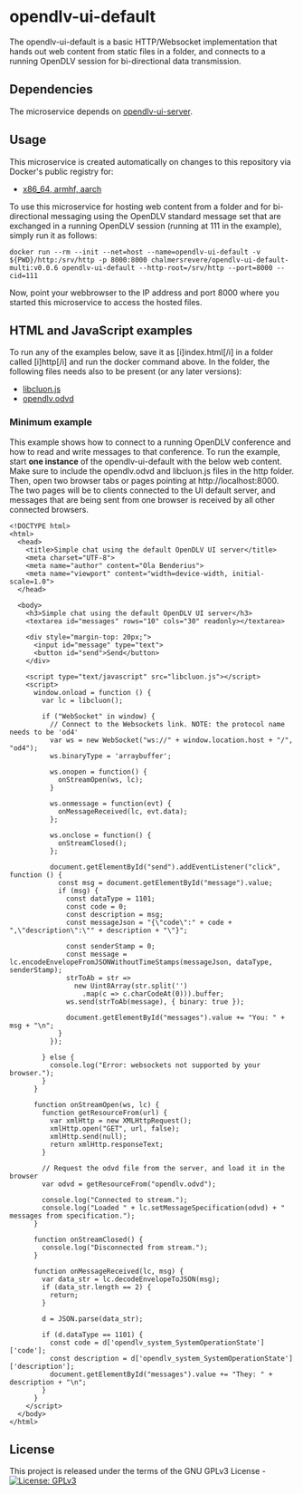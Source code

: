 # opendlv-ui-default

The opendlv-ui-default is a basic HTTP/Websocket implementation that hands out web content from static files in a folder, and connects to a running OpenDLV session for bi-directional data transmission. 

## Dependencies

The microservice depends on [opendlv-ui-server](https://github.com/chalmers-revere/opendlv-ui-server).

## Usage

This microservice is created automatically on changes to this repository via
Docker's public registry for:
* [x86_64, armhf, aarch](https://hub.docker.com/r/chalmersrevere/opendlv-ui-default-multi/tags/)

To use this microservice for hosting web content from a folder and for bi-directional
messaging using the OpenDLV standard message set that are exchanged in a running OpenDLV session
(running at 111 in the example), simply run it as follows:

```
docker run --rm --init --net=host --name=opendlv-ui-default -v ${PWD}/http:/srv/http -p 8000:8000 chalmersrevere/opendlv-ui-default-multi:v0.0.6 opendlv-ui-default --http-root=/srv/http --port=8000 --cid=111
```

Now, point your webbrowser to the IP address and port 8000 where you
started this microservice to access the hosted files.

## HTML and JavaScript examples

To run any of the examples below, save it as [i]index.html[/i] in a folder called [i]http[/i] and run the docker command above. In the folder, the following files needs also to be present (or any later versions):
* [libcluon.js](https://bintray.com/chrberger/libcluon/javascript#files)
* [opendlv.odvd](https://github.com/chalmers-revere/opendlv.standard-message-set/releases)


### Minimum example

This example shows how to connect to a running OpenDLV conference and how to read and write messages to that conference. To run the example, start <strong>one instance</strong> of the opendlv-ui-default with the below web content. Make sure to include the opendlv.odvd and libcluon.js files in the http folder. Then, open two browser tabs or pages pointing at http://localhost:8000. The two pages will be to clients connected to the UI default server, and messages that are being sent from one browser is received by all other connected browsers.

```
<!DOCTYPE html>
<html>
  <head>
    <title>Simple chat using the default OpenDLV UI server</title>
    <meta charset="UTF-8">
    <meta name="author" content="Ola Benderius">
    <meta name="viewport" content="width=device-width, initial-scale=1.0">
  </head>

  <body>
    <h3>Simple chat using the default OpenDLV UI server</h3>
    <textarea id="messages" rows="10" cols="30" readonly></textarea> 

    <div style="margin-top: 20px;">
      <input id="message" type="text"> 
      <button id="send">Send</button>
    </div>

    <script type="text/javascript" src="libcluon.js"></script>
    <script>
      window.onload = function () {
        var lc = libcluon();

        if ("WebSocket" in window) {
          // Connect to the Websockets link. NOTE: the protocol name needs to be 'od4'
          var ws = new WebSocket("ws://" + window.location.host + "/", "od4");
          ws.binaryType = 'arraybuffer';

          ws.onopen = function() {
            onStreamOpen(ws, lc);
          }

          ws.onmessage = function(evt) {
            onMessageReceived(lc, evt.data);
          };

          ws.onclose = function() {
            onStreamClosed();
          };

          document.getElementById("send").addEventListener("click", function () {
            const msg = document.getElementById("message").value;
            if (msg) {
              const dataType = 1101;
              const code = 0;
              const description = msg;
              const messageJson = "{\"code\":" + code + ",\"description\":\"" + description + "\"}";
        
              const senderStamp = 0;
              const message = lc.encodeEnvelopeFromJSONWithoutTimeStamps(messageJson, dataType, senderStamp);
              strToAb = str =>
                new Uint8Array(str.split('')
                  .map(c => c.charCodeAt(0))).buffer;
              ws.send(strToAb(message), { binary: true });
              
              document.getElementById("messages").value += "You: " + msg + "\n";
            }
          });

        } else {
          console.log("Error: websockets not supported by your browser.");
        }
      }

      function onStreamOpen(ws, lc) {
        function getResourceFrom(url) {
          var xmlHttp = new XMLHttpRequest();
          xmlHttp.open("GET", url, false);
          xmlHttp.send(null);
          return xmlHttp.responseText;
        }

        // Request the odvd file from the server, and load it in the browser
        var odvd = getResourceFrom("opendlv.odvd");

        console.log("Connected to stream.");
        console.log("Loaded " + lc.setMessageSpecification(odvd) + " messages from specification.");
      }

      function onStreamClosed() {
        console.log("Disconnected from stream.");
      }

      function onMessageReceived(lc, msg) {
        var data_str = lc.decodeEnvelopeToJSON(msg);
        if (data_str.length == 2) {
          return;
        }

        d = JSON.parse(data_str);

        if (d.dataType == 1101) {
          const code = d['opendlv_system_SystemOperationState']['code'];
          const description = d['opendlv_system_SystemOperationState']['description'];
          document.getElementById("messages").value += "They: " + description + "\n";
        }
      }
    </script>
  </body>
</html>
```

## License
This project is released under the terms of the GNU GPLv3 License - [![License: GPLv3](https://img.shields.io/badge/license-GPL--3-blue.svg
)](https://www.gnu.org/licenses/gpl-3.0.txt)
